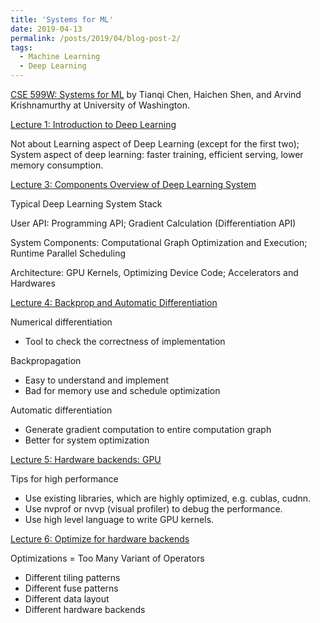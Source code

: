 ```yaml
---
title: 'Systems for ML'
date: 2019-04-13
permalink: /posts/2019/04/blog-post-2/
tags:
  - Machine Learning
  - Deep Learning
---
```


[CSE 599W: Systems for ML](http://dlsys.cs.washington.edu/) by Tianqi Chen, Haichen Shen, and Arvind Krishnamurthy at University of Washington.

[Lecture 1: Introduction to Deep Learning](http://dlsys.cs.washington.edu/pdf/lecture1.pdf)

Not about Learning aspect of Deep Learning (except for the first two); System aspect of deep learning: faster training, efficient serving, lower memory consumption.

[Lecture 3: Components Overview of Deep Learning System](http://dlsys.cs.washington.edu/pdf/lecture3.pdf)

Typical Deep Learning System Stack

User API: Programming API; Gradient Calculation (Differentiation API)

System Components: Computational Graph Optimization and Execution; Runtime Parallel Scheduling

Architecture: GPU Kernels, Optimizing Device Code; Accelerators and Hardwares

[Lecture 4: Backprop and Automatic Differentiation](http://dlsys.cs.washington.edu/pdf/lecture4.pdf)

Numerical differentiation

* Tool to check the correctness of implementation

Backpropagation

* Easy to understand and implement
* Bad for memory use and schedule optimization

Automatic differentiation

* Generate gradient computation to entire computation graph
* Better for system optimization

[Lecture 5: Hardware backends: GPU](http://dlsys.cs.washington.edu/pdf/lecture5.pdf)

Tips for high performance

* Use existing libraries, which are highly optimized, e.g. cublas, cudnn.
* Use nvprof or nvvp (visual profiler) to debug the performance.
* Use high level language to write GPU kernels.

[Lecture 6: Optimize for hardware backends](http://dlsys.cs.washington.edu/pdf/lecture6.pdf)

Optimizations = Too Many Variant of Operators

* Different tiling patterns
* Different fuse patterns
* Different data layout
* Different hardware backends


